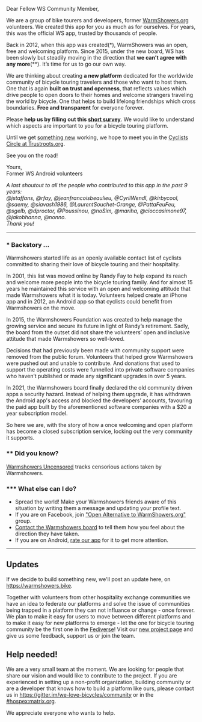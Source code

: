 Dear Fellow WS Community Member,
        
We are a group of bike tourers and developers, former [WarmShowers.org](https://warmshowers.org) volunteers. We created this app for you as much as for ourselves. For years, this was the official WS app, trusted by thousands of people.
        
Back in 2012, when this app was created(\*), WarmShowers was an open, free and welcoming platform. Since 2015, under the new board, WS has been slowly but steadily moving in the direction that **we can’t agree with any more**(\*\*). It’s time for us to go our own way. 
        
We are thinking about creating **a new platform** dedicated for the worldwide community of bicycle touring travelers and those who want to host them. One that is again **built on trust and openness**, that reflects values which drive people to open doors to their homes and welcome strangers traveling the world by bicycle. One that helps to build lifelong friendships which cross boundaries. **Free and transparent** for everyone forever.
        
Please **help us by filling out this [short survey](https://warmshowers.github.io/wsandroid/survey)**. We would like to understand which aspects are important to you for a bicycle touring platform.

Until we get [something new](https://fedihospex.github.io) working, we hope to meet you in the [Cyclists Circle at Trustroots.org](https://www.trustroots.org/?circle=cyclists).

See you on the road!

Yours,\
Former WS Android volunteers

*A last shoutout to all the people who contributed to this app in the past 9 years:\
@jstaffans, @rfay, @jeanfrancoisbeaulieu, @CyrilWendl, @kirbycool, @saemy, @siavash1986, @LaurentSouchet-Orange, @PattaFeuFeu, @sgelb, @dproctor, @Poussinou, @noSim, @mariha, @cioccasimone97, @jakobhanna, @nonno.<br/>
Thank you!*

---

### \* Backstory ...

Warmshowers started life as an openly available contact list of cyclists committed to sharing their love of bicycle touring and their hospitality.

In 2001, this list was moved online by Randy Fay to help expand its reach and welcome more people into the bicycle touring family. And for almost 15 years he maintained this service with an open and welcoming attitude that made Warmshowers what it is today. Volunteers helped create an iPhone app and in 2012, an Android app so that cyclists could benefit from Warmshowers on the move.

In 2015, the Warmshowers Foundation was created to help manage the growing service and secure its future in light of Randy’s retirement. Sadly, the board from the outset did not share the volunteers’ open and inclusive attitude that made Warmshowers so well-loved.

Decisions that had previously been made with community support were removed from the public forum. Volunteers that helped grow Warmshowers were pushed out and unable to contribute. And donations that used to support the operating costs were funnelled into private software companies who haven’t published or made any significant upgrades in over 5 years.

In 2021, the Warmshowers board finally declared the old community driven apps a security hazard. Instead of helping them upgrade, it has withdrawn the Android app's access and blocked the developers’ accounts, favouring the paid app built by the aforementioned software companies with a $20 a year subscription model.

So here we are, with the story of how a once welcoming and open platform has become a closed subscription service, locking out the very community it supports.


### \*\* Did you know?

[Warmshowers Uncensored](https://gitlab.com/-/snippets/2111860) tracks censorious actions taken by Warmshowers.


### \*\*\* What else can I do?

* Spread the world! Make your Warmshowers friends aware of this situation by writing them a message and updating your profile text.
* If you are on Facebook, join ["Open Alternative to WarmShowers.org"](https://www.facebook.com/groups/243374777243989) group.
* [Contact the Warmshowers board](https://www.warmshowers.org/contact) to tell them how you feel about the direction they have taken.
* If you are on Android, [rate our app](https://play.google.com/store/apps/details?id=fi.bitrite.android.ws) for it to get more attention.

---


## Updates

If we decide to build something new, we'll post an update here, on <https://warmshowers.bike>.

Together with volunteers from other hospitality exchange communities we have an idea to federate our platforms and solve the issue of communities being trapped in a platform they can not influance or change - once forever. We plan to make it easy for users to move between different platforms and to make it easy for new platforms to emerge - let the one for bicycle touring community be the first one in the [Fediverse](https://en.wikipedia.org/wiki/Fediverse)! Visit our [new project page](https://fedihospex.github.io) and give us some feedback, support us or join the team.


## Help needed!

We are a very small team at the moment. We are looking for people that share our
vision and would like to contribute to the project.
If you are experienced in setting up a non-profit organization, building
community or are a developer that knows how to build a platform like ours,
please contact us in <https://gitter.im/we-love-bicycles/community> or in the [#hospex:matrix.org](https://matrix.to/#/#hospex:matrix.org).

We appreciate everyone who wants to help. 
